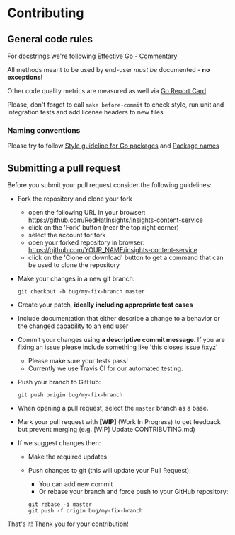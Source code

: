 # Contributing

## General code rules

For docstrings we're following [Effective Go - Commentary](https://golang.org/doc/effective_go.html#commentary)

All methods meant to be used by end-user *must be* documented - **no exceptions!**

Other code quality metrics are measured as well via [Go Report Card](https://goreportcard.com/report/github.com/RedHatInsights/insights-content-service)

Please, don't forget to call `make before-commit` to check style, run unit and integration tests and add license headers to new files

### Naming conventions

Please try to follow [Style guideline for Go packages](https://rakyll.org/style-packages/) and [Package names](https://blog.golang.org/package-names)

## Submitting a pull request

Before you submit your pull request consider the following guidelines:

* Fork the repository and clone your fork
  * open the following URL in your browser: <https://github.com/RedHatInsights/insights-content-service>
  * click on the 'Fork' button (near the top right corner)
  * select the account for fork
  * open your forked repository in browser: <https://github.com/YOUR_NAME/insights-content-service>
  * click on the 'Clone or download' button to get a command that can be used to clone the repository

* Make your changes in a new git branch:

  ```shell
  git checkout -b bug/my-fix-branch master
  ```

* Create your patch, **ideally including appropriate test cases**
* Include documentation that either describe a change to a behavior or the changed capability to an end user
* Commit your changes using **a descriptive commit message**. If you are fixing an issue please include something like 'this closes issue #xyz'
  * Please make sure your tests pass!
  * Currently we use Travis CI for our automated testing.

* Push your branch to GitHub:

  ```shell
  git push origin bug/my-fix-branch
  ```

* When opening a pull request, select the `master` branch as a base.
* Mark your pull request with **[WIP]** (Work In Progress) to get feedback but prevent merging (e.g. [WIP] Update CONTRIBUTING.md)
* If we suggest changes then:
  * Make the required updates
  * Push changes to git (this will update your Pull Request):
    * You can add new commit
    * Or rebase your branch and force push to your GitHub repository:

    ```shell
    git rebase -i master
    git push -f origin bug/my-fix-branch
    ```

That's it! Thank you for your contribution!
